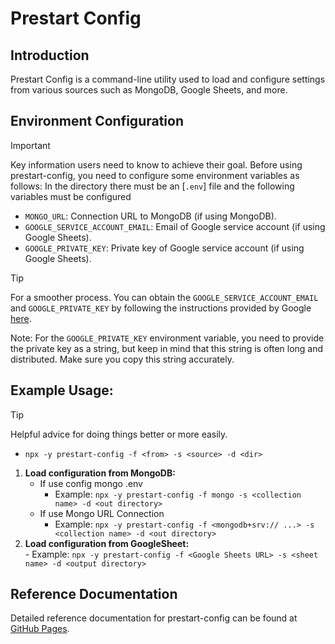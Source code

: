 # Prestart Config

## Introduction
Prestart Config is a command-line utility used to load and configure settings from various sources such as MongoDB, Google Sheets, and more.

## Environment Configuration
> [!IMPORTANT]
> Key information users need to know to achieve their goal.
> Before using prestart-config, you need to configure some environment variables as follows:
> In the directory there must be an [`.env`] file and the following variables must be configured 

- `MONGO_URL`: Connection URL to MongoDB (if using MongoDB).
- `GOOGLE_SERVICE_ACCOUNT_EMAIL`: Email of Google service account (if using Google Sheets).
- `GOOGLE_PRIVATE_KEY`: Private key of Google service account (if using Google Sheets).

> [!TIP]
> For a smoother process.
You can obtain the `GOOGLE_SERVICE_ACCOUNT_EMAIL` and `GOOGLE_PRIVATE_KEY` by following the instructions provided by Google [here](https://cloud.google.com/iam/docs/keys-list-get).

Note: For the `GOOGLE_PRIVATE_KEY` environment variable, you need to provide the private key as a string, but keep in mind that this string is often long and distributed. Make sure you copy this string accurately.

## Example Usage: 
> [!TIP]
> Helpful advice for doing things better or more easily.
  - `npx -y prestart-config -f <from> -s <source> -d <dir>`
  1. **Load configuration from MongoDB:** <br>
     * If use config mongo .env<br>
        * Example: `npx -y prestart-config -f mongo -s <collection name> -d <out directory>`<br>
     * If use Mongo URL Connection <br>
        * Example: `npx -y prestart-config -f <mongodb+srv:// ...> -s <collection name> -d <out directory>`
  2. **Load configuration from GoogleSheet:**<br>
    - Example: `npx -y prestart-config -f <Google Sheets URL> -s <sheet name> -d <output directory>`

## Reference Documentation
Detailed reference documentation for prestart-config can be found at [GitHub Pages](https://github.com/royalgarter/prestart-config).
